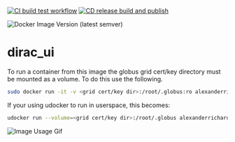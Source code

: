 [![CI build test workflow](https://github.com/alexanderrichards/dirac_ui/actions/workflows/build-test.yml/badge.svg)](https://github.com/alexanderrichards/dirac_ui/actions/workflows/build-test.yml)
[![CD release build and publish](https://github.com/alexanderrichards/dirac_ui/actions/workflows/release-build.yml/badge.svg)](https://github.com/alexanderrichards/dirac_ui/actions/workflows/release-build.yml)

![Docker Image Version (latest semver)](https://img.shields.io/docker/v/alexanderrichards/dirac_ui?logo=docker&sort=semver)
# dirac_ui
To run a container from this image the globus grid cert/key directory must be mounted as a volume. To do this use the following.

```bash
sudo docker run -it -v <grid cert/key dir>:/root/.globus:ro alexanderrichards/dirac_ui
```

If your using udocker to run in userspace, this becomes:

```bash
udocker run --volume=<grid cert/key dir>:/root/.globus alexanderrichards/dirac_ui
```

![Image Usage Gif](examples/image_usage.gif)

